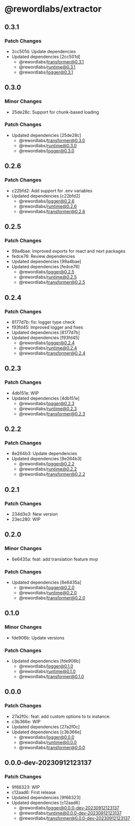 # @rewordlabs/extractor

## 0.3.1

### Patch Changes

- 2cc501d: Update dependencies
- Updated dependencies [2cc501d]
  - @rewordlabs/transformer@0.3.1
  - @rewordlabs/runtime@0.3.1
  - @rewordlabs/logger@0.3.1

## 0.3.0

### Minor Changes

- 25de28c: Support for chunk-based loading

### Patch Changes

- Updated dependencies [25de28c]
  - @rewordlabs/transformer@0.3.0
  - @rewordlabs/runtime@0.3.0
  - @rewordlabs/logger@0.3.0

## 0.2.6

### Patch Changes

- c22bfd2: Add support for .env variables
- Updated dependencies [c22bfd2]
  - @rewordlabs/logger@0.2.6
  - @rewordlabs/runtime@0.2.6
  - @rewordlabs/transformer@0.2.6

## 0.2.5

### Patch Changes

- 99a4bae: Improved exports for react and next packages
- fedce76: Review dependencies
- Updated dependencies [99a4bae]
- Updated dependencies [fedce76]
  - @rewordlabs/logger@0.2.5
  - @rewordlabs/runtime@0.2.5
  - @rewordlabs/transformer@0.2.5

## 0.2.4

### Patch Changes

- 8177d7b: fix: logger type check
- f93fd45: Improved logger and fixes
- Updated dependencies [8177d7b]
- Updated dependencies [f93fd45]
  - @rewordlabs/logger@0.2.4
  - @rewordlabs/runtime@0.2.4
  - @rewordlabs/transformer@0.2.4

## 0.2.3

### Patch Changes

- 4db151e: WIP
- Updated dependencies [4db151e]
  - @rewordlabs/logger@0.2.3
  - @rewordlabs/runtime@0.2.3
  - @rewordlabs/transformer@0.2.3

## 0.2.2

### Patch Changes

- 8e264b3: Update dependencies
- Updated dependencies [8e264b3]
  - @rewordlabs/logger@0.2.2
  - @rewordlabs/runtime@0.2.2
  - @rewordlabs/transformer@0.2.2

## 0.2.1

### Patch Changes

- 234d3e3: New version
- 23ec280: WIP

## 0.2.0

### Minor Changes

- 6e6435a: feat: add translation feature mvp

### Patch Changes

- Updated dependencies [6e6435a]
  - @rewordlabs/logger@0.2.0
  - @rewordlabs/runtime@0.2.0
  - @rewordlabs/transformer@0.2.0

## 0.1.0

### Minor Changes

- fde906b: Update versions

### Patch Changes

- Updated dependencies [fde906b]
  - @rewordlabs/logger@0.1.0
  - @rewordlabs/runtime@0.1.0
  - @rewordlabs/transformer@0.1.0

## 0.0.0

### Patch Changes

- 27a2f0c: feat: add custom options to tx instance:
- c3b366e: WIP
- Updated dependencies [27a2f0c]
- Updated dependencies [c3b366e]
  - @rewordlabs/logger@0.0.0
  - @rewordlabs/runtime@0.0.0
  - @rewordlabs/transformer@0.0.0

## 0.0.0-dev-20230912123137

### Patch Changes

- 9f66323: WIP
- c12aad6: First release
- Updated dependencies [9f66323]
- Updated dependencies [c12aad6]
  - @rewordlabs/logger@0.0.0-dev-20230912123137
  - @rewordlabs/runtime@0.0.0-dev-20230912123137
  - @rewordlabs/transformer@0.0.0-dev-20230912123137
